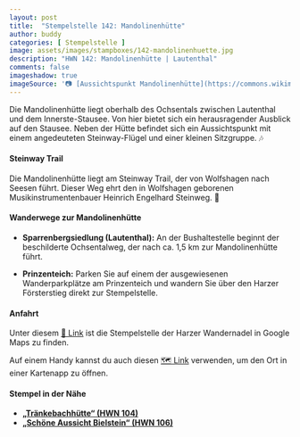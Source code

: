 ```yaml
---
layout: post
title:  "Stempelstelle 142: Mandolinenhütte"
author: buddy
categories: [ Stempelstelle ]
image: assets/images/stampboxes/142-mandolinenhuette.jpg
description: "HWN 142: Mandolinenhütte | Lautenthal"
comments: false
imageshadow: true
imageSource: '📷 [Aussichtspunkt Mandolinenhütte](https://commons.wikimedia.org/wiki/File:Aussichtspunkt_Mandolinenh%C3%BCtte.jpg) von <a href="//commons.wikimedia.org/wiki/User:B.Thomas95" title="User:B.Thomas95">Thomas Binder</a> unter Lizenz [CC BY-SA 4.0](https://creativecommons.org/licenses/by-sa/4.0)'
---
```


Die Mandolinenhütte liegt oberhalb des Ochsentals zwischen Lautenthal und dem Innerste-Stausee. Von hier bietet sich ein herausragender Ausblick auf den Stausee. Neben der Hütte befindet sich ein Aussichtspunkt mit einem angedeuteten Steinway-Flügel und einer kleinen Sitzgruppe. 🎶

#### Steinway Trail

Die Mandolinenhütte liegt am Steinway Trail, der von Wolfshagen nach Seesen führt. Dieser Weg ehrt den in Wolfshagen geborenen Musikinstrumentenbauer Heinrich Engelhard Steinweg. 🎹

#### Wanderwege zur Mandolinenhütte

- **Sparrenbergsiedlung (Lautenthal):** An der Bushaltestelle beginnt der beschilderte Ochsentalweg, der nach ca. 1,5 km zur Mandolinenhütte führt. 

- **Prinzenteich:** Parken Sie auf einem der ausgewiesenen Wanderparkplätze am Prinzenteich und wandern Sie über den Harzer Försterstieg direkt zur Stempelstelle. 

#### Anfahrt

Unter diesem [📍 Link](https://www.google.com/maps/dir/?api=1&origin=&destination=51.89504%2C%2010.27904) ist die Stempelstelle der Harzer Wandernadel in Google Maps zu finden.

<div class="android-only">
  Auf einem Handy kannst du auch diesen 
  <a href="geo:51.89504,10.27904">🗺️ Link</a> 
  verwenden, um den Ort in einer Kartenapp zu öffnen.
  <p></p>
</div>

#### Stempel in der Nähe

- [**„Tränkebachhütte“ (HWN 104)**](/stempelstelle-104-traenkebachhuette)
- [**„Schöne Aussicht Bielstein“ (HWN 106)**](/stempelstelle-106-schoene-aussicht-bielstein)
